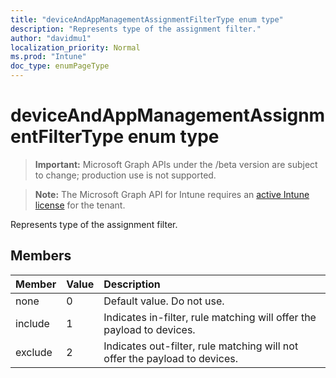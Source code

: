 ```yaml
---
title: "deviceAndAppManagementAssignmentFilterType enum type"
description: "Represents type of the assignment filter."
author: "davidmu1"
localization_priority: Normal
ms.prod: "Intune"
doc_type: enumPageType
---
```


# deviceAndAppManagementAssignmentFilterType enum type

> **Important:** Microsoft Graph APIs under the /beta version are subject to change; production use is not supported.

> **Note:** The Microsoft Graph API for Intune requires an [active Intune license](https://go.microsoft.com/fwlink/?linkid=839381) for the tenant.

Represents type of the assignment filter.

## Members
|Member|Value|Description|
|:---|:---|:---|
|none|0|Default value. Do not use.|
|include|1|Indicates in-filter, rule matching will offer the payload to devices.|
|exclude|2|Indicates out-filter, rule matching will not offer the payload to devices.|



